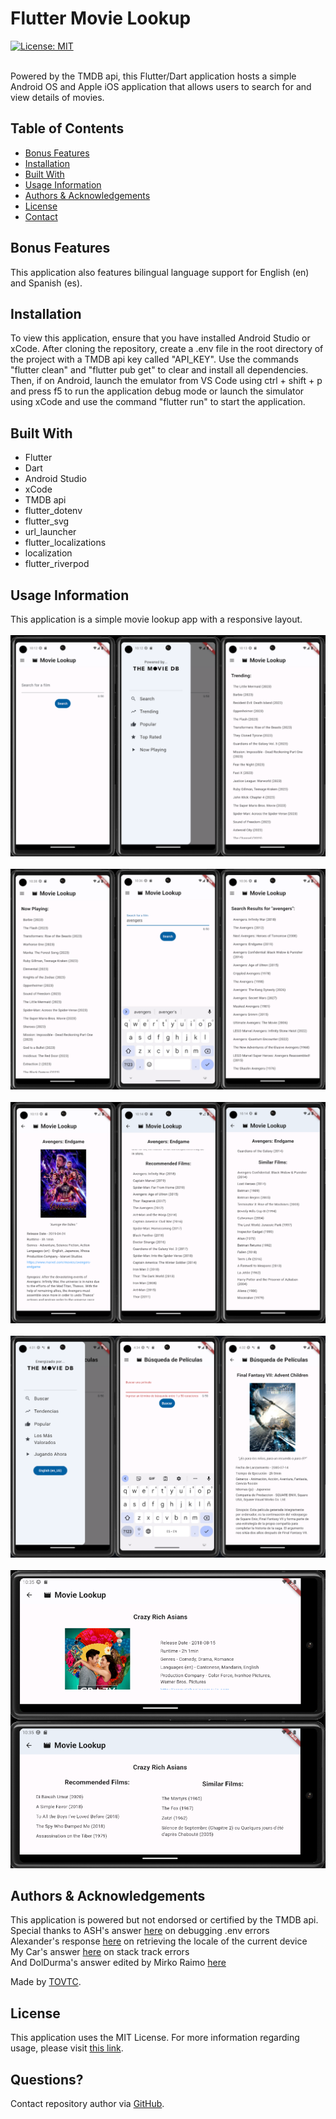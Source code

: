 
  # Flutter Movie Lookup
  [![License: MIT](https://img.shields.io/badge/License-MIT-yellow.svg)](https://opensource.org/licenses/MIT)</br></br>
    
  Powered by the TMDB api, this Flutter/Dart application hosts a simple Android OS and Apple iOS application that allows users to search for and view details of movies.
  
  ## Table of Contents
  * [Bonus Features](#features)
  * [Installation](#installation)
  * [Built With](#built)
  * [Usage Information](#usage)
  * [Authors & Acknowledgements](#credits)
  * [License](#license)
  * [Contact](#questions)
  
  ## Bonus Features<a name="features"></a>
  This application also features bilingual language support for English (en) and Spanish (es).
  
  ## Installation<a name="installation"></a>
  To view this application, ensure that you have installed Android Studio or xCode. After cloning the repository, create a .env file in the root directory of the project with a TMDB api key called "API_KEY". Use the commands "flutter clean" and "flutter pub get" to clear and install all dependencies. Then, if on Android, launch the emulator from VS Code using ctrl + shift + p and press f5 to run the application debug mode or launch the simulator using xCode and use the command "flutter run" to start the application.
  
  ## Built With<a name="built"></a>
  * Flutter
  * Dart
  * Android Studio
  * xCode
  * TMDB api
  * flutter_dotenv
  * flutter_svg
  * url_launcher
  * flutter_localizations
  * localization
  * flutter_riverpod

  ## Usage Information<a name="usage"></a>
  
  This application is a simple movie lookup app with a responsive layout.</br>
  </br>![Flutter Movie Lookup](./assets/screencaptures/row-one.png "Flutter Movie Lookup")</br>
  </br>![Flutter Movie Lookup](./assets/screencaptures/row-two.png "Flutter Movie Lookup")</br>
  </br>![Flutter Movie Lookup](./assets/screencaptures/row-three.png "Flutter Movie Lookup")</br>
  </br>![Flutter Movie Lookup](./assets/screencaptures/row-three-point-five.png "Flutter Movie Lookup")</br>
  </br>![Flutter Movie Lookup](./assets/screencaptures/row-four.png "Flutter Movie Lookup")</br>
  
  ## Authors & Acknowledgements<a name="credits"></a>
  
  This application is powered but not endorsed or certified by the TMDB api.</br>
  Special thanks to ASH's answer [here](https://stackoverflow.com/questions/67920555/filenotfounderror-with-flutter-dotenv) on debugging .env errors</br>
  Alexander's response [here](https://stackoverflow.com/questions/50923906/how-to-get-timezone-language-and-county-id-in-flutter-by-the-location-of-device) on retrieving the locale of the current device </br>
  My Car's answer [here](https://stackoverflow.com/questions/73591769/got-a-stack-frame-from-packagestack-trace-where-a-vm-or-web-frame-was-expected) on stack track errors </br>
  And DolDurma's answer edited by Mirko Raimo [here](https://stackoverflow.com/questions/52678469/the-appbardesign-cant-be-assigned-to-the-parameter-type-preferredsizewidget)

  
  Made by [TOVTC](https://github.com/TOVTC).
  
  ## License<a name="license"></a>
  This application uses the MIT License. For more information regarding usage, please visit [this link](https://opensource.org/licenses/MIT).
    
  ## Questions?<a name="questions"></a>
  Contact repository author via [GitHub](https://github.com/TOVTC).</br>
